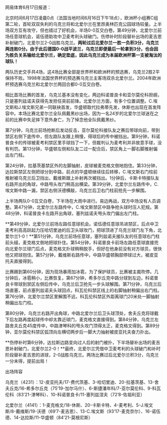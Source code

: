 网易体育6月17日报道：

北京时间6月17日凌晨0点（法国当地时间6月16日下午18点），欧洲杯小组赛C组第二轮，首轮双双失利的乌克兰将和北爱尔兰在里昂奥林匹克公园球场较量。上半场双方互有攻守，但也错过了好机会，半场0-0互交白卷。第49分钟，北爱尔兰前场任意球机会，诺伍德助攻中卫麦考利头球破门。伤停补时阶段替补出场的麦吉恩补射破门，北爱尔兰2-0战胜乌克兰。**两轮过后北爱尔兰一胜一负积3分，乌克兰两连败0分。由于此后德国0-0战平波兰，乌克兰即便最后一轮拿到3分，也会因为胜负关系输给北爱尔兰，确定垫底，因此乌克兰成为本届欧洲杯第一支被淘汰的球队！**

两队历史交手共4场，这4场比赛全部是世界杯和欧洲杯的预选赛，乌克兰2胜2平保持不败。1998年法国世界杯的预选赛乌克兰主客场双杀北爱尔兰。2004年欧洲杯预选赛乌克兰和北爱尔兰两回合都0-0互交白卷。

相比首场比赛的首发，乌克兰基本没有变化，两边科诺普良卡和亚尔莫伦科担纲，只是塞列兹诺夫获得先发担任突前前锋。北爱尔兰方面，有多个位置调整。C.埃文斯和J.埃文斯兄弟一同联袂首发，华盛顿取代拉弗蒂先发，休斯也出现在首发阵容中。本场比赛北爱尔兰全队佩戴黑纱出场，因为一名24岁的北爱尔兰球迷在之前的比赛中失足摔下意外身亡，为了悼念他全队佩戴黑纱。

第7分钟，乌克兰前场抢断后发动反击，亚尔莫伦科接队友之赛后带球向前，带到禁区右侧下底传中，但左路队友跟上稍慢，得球后的传中被挡出。第9分钟，科诺普良卡的传球被麦考利禁区里手球挡了一下，但裁判认为麦考利并非故意手球，没有判罚。第13分钟，华盛顿左侧和队友二过一配合后，禁区角上一脚右脚推射偏出左门柱。

第24分钟，拉基茨基禁区外的左脚抽射，皮球被麦克格文倒地抱住。第33分钟，达拉斯禁区左侧把球分到中路，前点的华盛顿继续往后转移，C.埃文斯右门柱前推射被乌克兰后卫挡出，戴维斯跟上补射再次被挡出。1分钟后，卡斯卡特接队友右路开出的角球，中路甩头攻门稍高出横梁。第39分钟，北爱尔兰左路传中，C.埃文斯中路一漏，禁区右侧沃德横敲，乌克兰后卫右门柱前抢先一步解围。

上半场两队0-0互交白卷，下半场在大雨中进行。易边再战，双方中场没有人员调整。第47分钟，北爱尔兰左路传中，C.埃文斯禁区中路争抢头球时压人犯规。第48分钟，科诺普良卡左路开出角球，塞列兹诺夫甩头攻门偏出左门柱。

**第49分钟，北爱尔兰前场左路任意球机会。诺伍德任意球吊进禁区，后点中卫麦考利高高跃起力压哈切里迪的后卫头球攻门，把球顶进了乌克兰球门左下角，北爱尔兰1-0！**第51分钟，乌克兰前场任意球，塞列兹诺夫接队友的任意球右门柱前头槌，麦克格文倒地把球扑住。第54分钟，科诺普良卡前场左路任意球直接兜向北爱尔兰球门后点，麦克格文扑球稍稍脱手，但好在他身前没有对方球员，很快他又把球抱住。第57分钟，戴维斯右路传中，中路华盛顿胸部停球过大，被皮亚托夫直接得到。

比赛踢到第60分钟，因为现场暴雨加冰雹，为了保护球员，比赛被主裁吹停。几分钟后，冰雹稍小，比赛恢复。第67分钟，希多尔丘克中路分球到左边，科诺普良卡带球到禁区左侧后传中，乌克兰后卫抢先一步头球解围。第71分钟，乌克兰后场直塞，前点塞列兹诺夫头球回点，科瓦伦科禁区线上的右脚抽射稍偏出右门柱。第76分钟，北爱尔兰禁区里解围不远，科瓦伦科禁区外距离球门20米处一脚抽射稍偏出左门柱。

第80分钟，乌克兰右路开出角球，中路北爱尔兰后卫头球顶处，舍夫丘克将球截下后左路再度起球传中却太靠近球门，麦克格文直接得到。第84分钟，乌克兰左路舍夫丘克45度传中，中路津琴科的甩头攻门顶得太正，麦克格文得到。第89分钟，亚尔莫伦科禁区弧顶向左横切两步后一脚大力抽射被皮亚托夫奋力扑出。

**伤停补时第6分钟，达拉斯边路变向过人后的射门被扑，下半场替补出场的麦吉恩补射破门，北爱尔兰2-0！**最终，北爱尔兰凭借中卫麦考利的头球破门和补时阶段替补麦吉恩的进球，2-0战胜乌克兰。两场比赛过后北爱尔兰积3分，乌克兰一分未得，提前出局！

出场阵容

乌克兰（4231）：12-皮亚托夫/17-费代茨基、3-哈切里迪、20-拉基茨基、13-舍夫丘克/16-希多尔丘克（75’19-加尔马什）、6-斯捷潘年科/7-亚尔莫伦科、9-科瓦伦科（83’21-津琴科）、10-科诺普良卡/11-塞列兹涅夫（72’8-佐祖利亚）

北爱尔兰（4141）：1-麦克格文/18-休斯、20-卡斯卡特、4-麦考利、5-J.埃文斯/8-戴维斯/19-沃德（69’7-麦吉恩）、13-C.埃文斯（93’17-麦克奈尔）、16-诺伍德、14-达拉斯/11-华盛顿（84’21-莫根尼斯）

